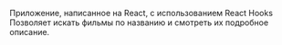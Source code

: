 Приложение, написанное на React, с использованием React Hooks <br>
Позволяет искать фильмы по названию и смотреть их подробное описание. <br>



